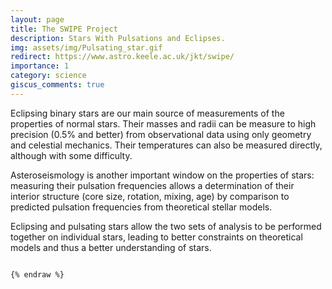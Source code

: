 ```yaml
---
layout: page
title: The SWIPE Project
description: Stars With Pulsations and Eclipses.
img: assets/img/Pulsating_star.gif
redirect: https://www.astro.keele.ac.uk/jkt/swipe/
importance: 1
category: science
giscus_comments: true
---
```


Eclipsing binary stars are our main source of measurements of the properties of normal stars. Their masses and radii can be measure to high precision (0.5% and better) from observational data using only geometry and celestial mechanics. Their temperatures can also be measured directly, although with some difficulty.

Asteroseismology is another important window on the properties of stars: measuring their pulsation frequencies allows a determination of their interior structure (core size, rotation, mixing, age) by comparison to predicted pulsation frequencies from theoretical stellar models.

Eclipsing and pulsating stars allow the two sets of analysis to be performed together on individual stars, leading to better constraints on theoretical models and thus a better understanding of stars. 
```

{% endraw %}

